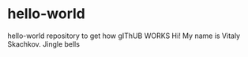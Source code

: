 # hello-world
hello-world repository to get how gIThUB WORKS
Hi! My name is Vitaly Skachkov. 
Jingle bells
